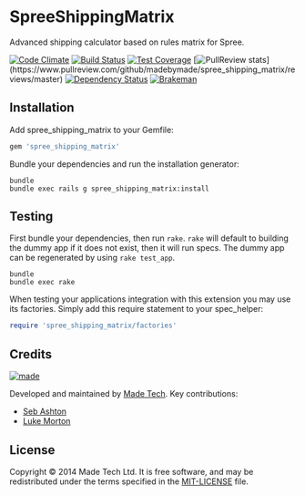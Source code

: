 # SpreeShippingMatrix

Advanced shipping calculator based on rules matrix for Spree.

[![Code Climate](https://codeclimate.com/github/madebymade/spree_shipping_matrix/badges/gpa.svg)](https://codeclimate.com/github/madebymade/spree_shipping_matrix)
[![Build Status](https://travis-ci.org/madebymade/spree_shipping_matrix.svg?branch=master)](https://travis-ci.org/madebymade/spree_shipping_matrix)
[![Test Coverage](https://codeclimate.com/github/madebymade/spree_shipping_matrix/badges/coverage.svg)](https://codeclimate.com/github/madebymade/spree_shipping_matrix)
[![PullReview stats](https://www.pullreview.com/github/madebymade/spree_shipping_matrix/badges/master.svg?)](https://www.pullreview.com/github/madebymade/spree_shipping_matrix/reviews/master) 
[![Dependency Status](https://gemnasium.com/madebymade/spree_shipping_matrix.svg)](https://gemnasium.com/madebymade/spree_shipping_matrix) 
[![Brakeman](http://rails-brakeman.com/madebymade/spree_shipping_matrix.png)](http://rails-brakeman.com/madebymade/spree_shipping_matrix)

## Installation

Add spree_shipping_matrix to your Gemfile:

```ruby
gem 'spree_shipping_matrix'
```

Bundle your dependencies and run the installation generator:

```shell
bundle
bundle exec rails g spree_shipping_matrix:install
```

## Testing

First bundle your dependencies, then run `rake`. `rake` will default to building the dummy app if it does not exist, then it will run specs. The dummy app can be regenerated by using `rake test_app`.

```shell
bundle
bundle exec rake
```

When testing your applications integration with this extension you may use its factories.
Simply add this require statement to your spec_helper:

```ruby
require 'spree_shipping_matrix/factories'
```

## Credits

[![made](https://s3-eu-west-1.amazonaws.com/made-assets/googleapps/google-apps.png)][made]

Developed and maintained by [Made Tech][made]. Key contributions:

 * [Seb Ashton](https://github.com/SebAshton)
 * [Luke Morton](https://github.com/DrPheltRight)

## License

Copyright © 2014 Made Tech Ltd. It is free software, and may be
redistributed under the terms specified in the [MIT-LICENSE][license] file.

[made]: http://www.madetech.co.uk?ref=github&repo=spree_shipping_matrix
[license]: https://github.com/madebymade/cf-deploy/blob/master/LICENSE
